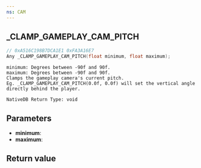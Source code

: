 ```yaml
---
ns: CAM
---
```

## _CLAMP_GAMEPLAY_CAM_PITCH

```c
// 0xA516C198B7DCA1E1 0xFA3A16E7
Any _CLAMP_GAMEPLAY_CAM_PITCH(float minimum, float maximum);
```

```
minimum: Degrees between -90f and 90f.  
maximum: Degrees between -90f and 90f.  
Clamps the gameplay camera's current pitch.  
Eg. _CLAMP_GAMEPLAY_CAM_PITCH(0.0f, 0.0f) will set the vertical angle directly behind the player.  
```

```
NativeDB Return Type: void
```

## Parameters
* **minimum**: 
* **maximum**: 

## Return value
